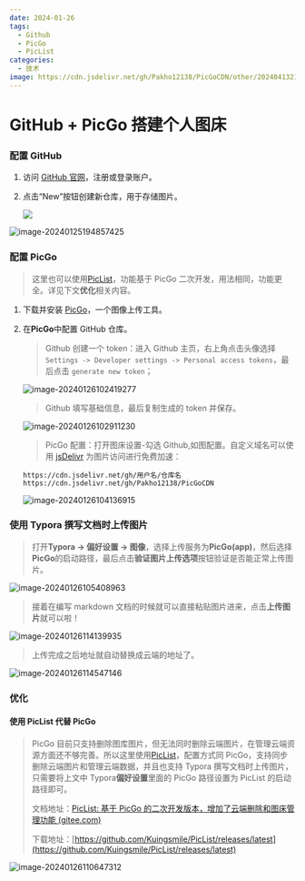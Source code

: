 ```yaml
---
date: 2024-01-26
tags:
  - Github
  - PicGo
  - PicList
categories:
  - 技术
image: https://cdn.jsdelivr.net/gh/Pakho12138/PicGoCDN/other/202404132158489.png
---
```


# GitHub + PicGo 搭建个人图床

### **配置 GitHub**

1. 访问 [GitHub 官网](https://link.zhihu.com/?target=https%3A//github.com/)，注册或登录账户。

2. 点击“New”按钮创建新仓库，用于存储图片。

   ![](https://cdn.jsdelivr.net/gh/Pakho12138/PicGoCDN/other/202401251936226.png)

![image-20240125194857425](https://cdn.jsdelivr.net/gh/Pakho12138/PicGoCDN/other/202401251949773.png)

### **配置 PicGo**

> 这里也可以使用[PicList](https://piclist.cn/)，功能基于 PicGo 二次开发，用法相同，功能更全。详见下文**优化**相关内容。

1. 下载并安装 [PicGo](https://molunerfinn.com/PicGo/)，一个图像上传工具。

2. 在**PicGo**中配置 GitHub 仓库。

   > Github 创建一个 token：进入 Github 主页，右上角点击头像选择 `Settings -> Developer settings -> Personal access tokens`，最后点击 `generate new token`；

   ![image-20240126102419277](https://cdn.jsdelivr.net/gh/Pakho12138/PicGoCDN/other/202401261024786.png)

   > Github 填写基础信息，最后复制生成的 token 并保存。

   ![image-20240126102911230](https://cdn.jsdelivr.net/gh/Pakho12138/PicGoCDN/other/202401261029609.png)

   > PicGo 配置：打开图床设置-勾选 Github,如图配置。自定义域名可以使用 [jsDelivr](https://www.jsdelivr.com/) 为图片访问进行免费加速：

   ```
   https://cdn.jsdelivr.net/gh/用户名/仓库名
   https://cdn.jsdelivr.net/gh/Pakho12138/PicGoCDN
   ```

   ![image-20240126104136915](https://cdn.jsdelivr.net/gh/Pakho12138/PicGoCDN/other/202401261142672.png)

### **使用 Typora 撰写文档时上传图片**

> 打开**Typora -> 偏好设置 -> 图像**，选择上传服务为**PicGo(app)**，然后选择**PicGo**的启动路径，最后点击**验证图片上传选项**按钮验证是否能正常上传图片。

![image-20240126105408963](https://cdn.jsdelivr.net/gh/Pakho12138/PicGoCDN/other/202401261148666.png)

> 接着在编写 markdown 文档的时候就可以直接粘贴图片进来，点击**上传图片**就可以啦！

![image-20240126114139935](https://cdn.jsdelivr.net/gh/Pakho12138/PicGoCDN/other/202401261141211.png)

> 上传完成之后地址就自动替换成云端的地址了。

![image-20240126114547146](https://cdn.jsdelivr.net/gh/Pakho12138/PicGoCDN/other/202401261145196.png)

### **优化**

#### **使用 PicList 代替 PicGo**

> PicGo 目前只支持删除图库图片，但无法同时删除云端图片，在管理云端资源方面还不够完善。所以这里使用[PicList](https://piclist.cn/)，配置方式同 PicGo，支持同步删除云端图片和管理云端数据，并且也支持 Typora 撰写文档时上传图片，只需要将上文中 Typora**偏好设置**里面的 PicGo 路径设置为 PicList 的启动路径即可。
>
> 文档地址：[PicList: 基于 PicGo 的二次开发版本，增加了云端删除和图床管理功能 (gitee.com)](https://gitee.com/kuingsmile/PicList)
>
> 下载地址：[https://github.com/Kuingsmile/PicList/releases/latest](https://github.com/Kuingsmile/PicList/releases/latest)

![image-20240126110647312](https://cdn.jsdelivr.net/gh/Pakho12138/PicGoCDN/other/202401261451177.png)
